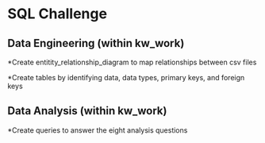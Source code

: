 # SQL Challenge 

## Data Engineering (within kw_work)
*Create entitity_relationship_diagram to map relationships between csv files

*Create tables by identifying data, data types, primary keys, and foreign keys 

## Data Analysis (within kw_work)
*Create queries to answer the eight analysis questions 
